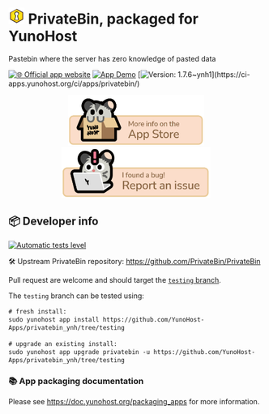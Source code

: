 <!--
N.B.: This README was automatically generated by <https://github.com/YunoHost/apps_tools/blob/main/readme_generator>
It shall NOT be edited by hand.
-->

<h1>
  <img src="https://raw.githubusercontent.com/YunoHost/apps/main/logos/privatebin.png" width="32px" alt="Logo of PrivateBin">
  PrivateBin, packaged for YunoHost
</h1>

Pastebin where the server has zero knowledge of pasted data

[![🌐 Official app website](https://img.shields.io/badge/Official_app_website-darkgreen?style=for-the-badge)](https://privatebin.info/)
[![App Demo](https://img.shields.io/badge/App_Demo-blue?style=for-the-badge)](https://privatebin.net/)
[![Version: 1.7.6~ynh1](https://img.shields.io/badge/Version-1.7.6~ynh1-rgba(0,150,0,1)?style=for-the-badge)](https://ci-apps.yunohost.org/ci/apps/privatebin/)

<div align="center">
<a href="https://apps.yunohost.org/app/privatebin"><img height="100px" src="https://github.com/YunoHost/yunohost-artwork/raw/refs/heads/main/badges/neopossum-badges/badge_more_info_on_the_appstore.svg"/></a>
<a href="https://github.com/YunoHost-Apps/privatebin_ynh/issues"><img height="100px" src="https://github.com/YunoHost/yunohost-artwork/raw/refs/heads/main/badges/neopossum-badges/badge_report_an_issue.svg"/></a>
</div>

## 📦 Developer info

[![Automatic tests level](https://apps.yunohost.org/badge/cilevel/privatebin)](https://ci-apps.yunohost.org/ci/apps/privatebin/)

🛠️ Upstream PrivateBin repository: <https://github.com/PrivateBin/PrivateBin>

Pull request are welcome and should target the [`testing` branch](https://github.com/YunoHost-Apps/privatebin_ynh/tree/testing).

The `testing` branch can be tested using:
```
# fresh install:
sudo yunohost app install https://github.com/YunoHost-Apps/privatebin_ynh/tree/testing

# upgrade an existing install:
sudo yunohost app upgrade privatebin -u https://github.com/YunoHost-Apps/privatebin_ynh/tree/testing
```

### 📚 App packaging documentation

Please see <https://doc.yunohost.org/packaging_apps> for more information.